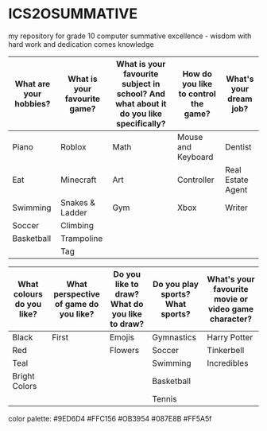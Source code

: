 # ICS2OSUMMATIVE
my repository for grade 10 computer summative
excellence -
  wisdom 
  with hard work and dedication comes knowledge


What are your hobbies? | What is your favourite game? | What is your favourite subject in school? And what about it do you like specifically? | How do you like to control the game? | What's your dream job?|
-------------------|----------------------------------|-------------------------------------------------------------------------------------------------|--------------------------------------|-----------------------|
Piano|Roblox|Math|Mouse and Keyboard|Dentist|
Eat|Minecraft|Art|Controller|Real Estate Agent|
Swimming|Snakes & Ladder|Gym|Xbox|Writer|
Soccer|Climbing| | | |
Basketball|Trampoline| | | |
| |Tag| | | |

What colours do you like? | What perspective of game do you like? | Do you like to draw? What do you like to draw? | Do you play sports? What sports? | What's your favourite movie or video game character?|
--------------------------|---------------------------------------|------------------------------------------------|-----------------------------------|-----------------------------------------------------|
Black|First|Emojis|Gymnastics|Harry Potter|
Red| |Flowers|Soccer|Tinkerbell|
Teal| | |Swimming|Incredibles|
Bright Colors| | |Basketball| |
| | | |Tennis| |

color palette:
#9ED6D4
#FFC156
#OB3954
#087E8B
#FF5A5f
